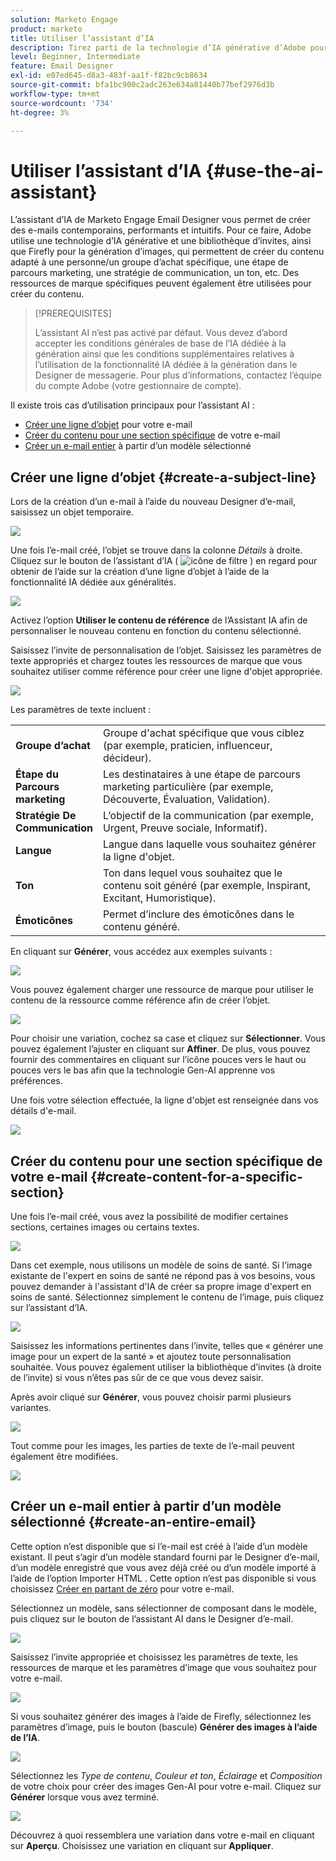 ```yaml
---
solution: Marketo Engage
product: marketo
title: Utiliser l’assistant d’IA
description: Tirez parti de la technologie d’IA générative d’Adobe pour ajouter du texte et/ou des images utiles à vos e-mails.
level: Beginner, Intermediate
feature: Email Designer
exl-id: e07ed645-d8a3-483f-aa1f-f82bc9cb8634
source-git-commit: bfa1bc900c2adc263e634a81440b77bef2976d3b
workflow-type: tm+mt
source-wordcount: '734'
ht-degree: 3%

---
```


# Utiliser l’assistant d’IA {#use-the-ai-assistant}

L’assistant d’IA de Marketo Engage Email Designer vous permet de créer des e-mails contemporains, performants et intuitifs. Pour ce faire, Adobe utilise une technologie d’IA générative et une bibliothèque d’invites, ainsi que Firefly pour la génération d’images, qui permettent de créer du contenu adapté à une personne/un groupe d’achat spécifique, une étape de parcours marketing, une stratégie de communication, un ton, etc. Des ressources de marque spécifiques peuvent également être utilisées pour créer du contenu.

>[!PREREQUISITES]
>
>L’assistant AI n’est pas activé par défaut. Vous devez d’abord accepter les conditions générales de base de l’IA dédiée à la génération ainsi que les conditions supplémentaires relatives à l’utilisation de la fonctionnalité IA dédiée à la génération dans le Designer de messagerie. Pour plus d’informations, contactez l’équipe du compte Adobe (votre gestionnaire de compte).

Il existe trois cas d’utilisation principaux pour l’assistant AI :

* [Créer une ligne d’objet](#create-a-subject-line) pour votre e-mail
* [Créer du contenu pour une section spécifique](#create-content-for-a-specific-section) de votre e-mail
* [Créer un e-mail entier](#create-an-entire-email) à partir d’un modèle sélectionné

## Créer une ligne d’objet {#create-a-subject-line}

Lors de la création d’un e-mail à l’aide du nouveau Designer d’e-mail, saisissez un objet temporaire.

![](assets/use-the-ai-assistant-1.png)

Une fois l’e-mail créé, l’objet se trouve dans la colonne _Détails_ à droite. Cliquez sur le bouton de l’assistant d’IA ( ![icône de filtre](assets/icon-ai-assistant.png) ) en regard pour obtenir de l’aide sur la création d’une ligne d’objet à l’aide de la fonctionnalité IA dédiée aux généralités.

![](assets/use-the-ai-assistant-2.png)

Activez l’option **Utiliser le contenu de référence** de l’Assistant IA afin de personnaliser le nouveau contenu en fonction du contenu sélectionné.

Saisissez l’invite de personnalisation de l’objet. Saisissez les paramètres de texte appropriés et chargez toutes les ressources de marque que vous souhaitez utiliser comme référence pour créer une ligne d&#39;objet appropriée.

![](assets/use-the-ai-assistant-3.png)

Les paramètres de texte incluent :

<table><tbody>
  <tr>
    <td style="width:25%"><b>Groupe d’achat</b></td>
    <td>Groupe d'achat spécifique que vous ciblez (par exemple, praticien, influenceur, décideur).</td>
  </tr>
  <tr>
    <td style="width:25%"><b>Étape du Parcours marketing</b></td>
    <td>Les destinataires à une étape de parcours marketing particulière (par exemple, Découverte, Évaluation, Validation).</td>
  </tr>
  <tr>
    <td style="width:25%"><b>Stratégie De Communication</b></td>
    <td>L’objectif de la communication (par exemple, Urgent, Preuve sociale, Informatif).</td>
  </tr>
  <tr>
    <td style="width:25%"><b>Langue</b></td>
    <td>Langue dans laquelle vous souhaitez générer la ligne d'objet.</td>
  </tr>
  <tr>
    <td style="width:25%"><b>Ton</b></td>
    <td>Ton dans lequel vous souhaitez que le contenu soit généré (par exemple, Inspirant, Excitant, Humoristique).</td>
  </tr>
  <tr>
    <td style="width:25%"><b>Émoticônes</b></td>
    <td>Permet d’inclure des émoticônes dans le contenu généré.</td>
  </tr>
</tbody>
</table>

En cliquant sur **Générer**, vous accédez aux exemples suivants :

![](assets/use-the-ai-assistant-4.png)

Vous pouvez également charger une ressource de marque pour utiliser le contenu de la ressource comme référence afin de créer l’objet.

![](assets/use-the-ai-assistant-5.png)

Pour choisir une variation, cochez sa case et cliquez sur **Sélectionner**. Vous pouvez également l’ajuster en cliquant sur **Affiner**. De plus, vous pouvez fournir des commentaires en cliquant sur l’icône pouces vers le haut ou pouces vers le bas afin que la technologie Gen-AI apprenne vos préférences.

Une fois votre sélection effectuée, la ligne d&#39;objet est renseignée dans vos détails d&#39;e-mail.

![](assets/use-the-ai-assistant-6.png)

## Créer du contenu pour une section spécifique de votre e-mail {#create-content-for-a-specific-section}

Une fois l’e-mail créé, vous avez la possibilité de modifier certaines sections, certaines images ou certains textes.

![](assets/use-the-ai-assistant-7.png)

Dans cet exemple, nous utilisons un modèle de soins de santé. Si l&#39;image existante de l&#39;expert en soins de santé ne répond pas à vos besoins, vous pouvez demander à l&#39;assistant d&#39;IA de créer sa propre image d&#39;expert en soins de santé. Sélectionnez simplement le contenu de l’image, puis cliquez sur l’assistant d’IA.

![](assets/use-the-ai-assistant-8.png)

Saisissez les informations pertinentes dans l’invite, telles que « générer une image pour un expert de la santé » et ajoutez toute personnalisation souhaitée. Vous pouvez également utiliser la bibliothèque d’invites (à droite de l’invite) si vous n’êtes pas sûr de ce que vous devez saisir.

Après avoir cliqué sur **Générer**, vous pouvez choisir parmi plusieurs variantes.

![](assets/use-the-ai-assistant-9.png)

Tout comme pour les images, les parties de texte de l’e-mail peuvent également être modifiées.

![](assets/use-the-ai-assistant-10.png)

## Créer un e-mail entier à partir d’un modèle sélectionné {#create-an-entire-email}

Cette option n’est disponible que si l’e-mail est créé à l’aide d’un modèle existant. Il peut s’agir d’un modèle standard fourni par le Designer d’e-mail, d’un modèle enregistré que vous avez déjà créé ou d’un modèle importé à l’aide de l’option Importer HTML . Cette option n’est pas disponible si vous choisissez [Créer en partant de zéro](/help/marketo/product-docs/email-marketing/email-designer/email-authoring.md#design-from-scratch) pour votre e-mail.

Sélectionnez un modèle, sans sélectionner de composant dans le modèle, puis cliquez sur le bouton de l’assistant AI dans le Designer d’e-mail.

![](assets/use-the-ai-assistant-11.png)

Saisissez l’invite appropriée et choisissez les paramètres de texte, les ressources de marque et les paramètres d’image que vous souhaitez pour votre e-mail.

![](assets/use-the-ai-assistant-12.png)

Si vous souhaitez générer des images à l’aide de Firefly, sélectionnez les paramètres d’image, puis le bouton (bascule) **Générer des images à l’aide de l’IA**.

![](assets/use-the-ai-assistant-13.png)

Sélectionnez les _Type de contenu_, _Couleur et ton_, _Éclairage_ et _Composition_ de votre choix pour créer des images Gen-AI pour votre e-mail. Cliquez sur **Générer** lorsque vous avez terminé.

![](assets/use-the-ai-assistant-14.png)

Découvrez à quoi ressemblera une variation dans votre e-mail en cliquant sur **Aperçu**. Choisissez une variation en cliquant sur **Appliquer**.
